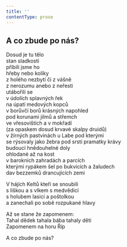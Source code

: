 ```yaml
---
title: ''
contentType: prose
---
```


## A co zbude po nás?

Dosud je tu tělo  
stan sladkosti  
přibili jsme ho  
hřeby nebo kolíky  
z holého nezbytí či z vášně  
z nerozumu anebo z neřesti  
utábořili se  
v údolích splavných řek  
na úpatí medových kopců  
v borůvčí borů krásných napohled  
pod korunami jilmů a střemch  
ve vřesovištích a v mokřadí  
(za opaskem dosud krvavé skalpy druidů)  
v žírných pastvinách u Labe pod kterými  
se rýsovaly jako žebra pod srstí pramatky krávy  
budoucí hnědouhelné doly  
ohlodané až na kost  
v barokních zahradách a parcích  
kterými rypákem šel po bukvicích a žaludech  
dav bezzemků drancujících zemi

V hájích Keltů kteří se snoubili  
s liškou a s vlkem s medvědicí  
s holubem lasicí a poštolkou  
a zanechali po sobě rozpukané hlavy

Až se stane že zapomenem:  
Tahal dědek tahala bába tahaly děti  
Zapomenem na horu Říp

A co zbude po nás?

